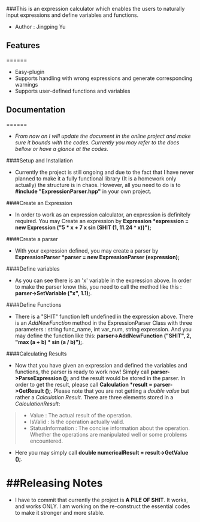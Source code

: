 ###This is an expression calculator which enables the users to naturally input expressions and define variables and functions.

* Author : Jingping Yu

## Features
======
* Easy-plugin
* Supports handling with wrong expressions and generate corresponding warnings
* Supports user-defined functions and variables

## Documentation
======
* *From now on I will update the document in the online project and make sure it bounds with the codes. Currently you may refer to the docs bellow or have a glance at the codes.*

####Setup and Installation
* Currently the project is still ongoing and due to the fact that I have never planned to make it a fully functional library (It is a homework only actually) the structure is in chaos. However, all you need to do is to **#include "ExpressionParser.hpp"** in your own project. 

####Create an Expression
* In order to work as an expression calculator, an expression is definitely required. You may Create an expression by **Expression \*expression = new Expression ("5 * x + 7 x sin (SHIT (1, 11.24 ^ x))");**

####Create a parser
* With your expression defined, you may create a parser by **ExpressionParser \*parser = new ExpressionParser (expression);**

####Define variables
* As you can see there is an 'x' variable in the expression above. In order to make the parser know this, you need to call the method like this : **parser->SetVariable ("x", 1.1);**.

####Define Functions
* There is a "SHIT" function left undefined in the expression above. There is an *AddNewFunction* method in the ExpressionParser Class with three parameters : string func_name, int var_num, string expression. And you may define the function like this: **parser->AddNewFunction ("SHIT", 2, "max (a + b) * sin (a / b)");**.

####Calculating Results
* Now that you have given an expression and defined the variables and functions, the parser is ready to work now! Simply call **parser->ParseExpression ();** and the result would be stored in the parser. In order to get the result, please call **Calculation \*result = parser->GetResult ();**. Please note that you are not getting a *double value* but rather a *Calculation Result*. There are three elements stored in a *CalculationResult*:
> * Value : The actual result of the operation.
> * IsValid : Is the operation actually valid.
> * StatusInformation : The concise information about the operation. Whether the operations are manipulated well or some problems encountered. 
* Here you may simply call **double numericalResult = result->GetValue ();**. 

##Releasing Notes
======
* I have to commit that currently the project is **A PILE OF SHIT**. It works, and works ONLY. I am working on the re-construct the essential codes to make it stronger and more stable. 